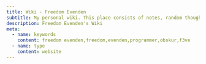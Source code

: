 ```yaml
---
title: Wiki - Freedom Evenden
subtitle: My personal wiki. This place consists of notes, random thoughts, or guides. It is loosely organized and changes overtime.
description: Freedom Evenden's Wiki
meta:
  - name: keywords
    content: freedom evenden,freedom,evenden,programmer,obskur,f3ve
  - name: type
    content: website
---
```


<WikiNavMenu />
